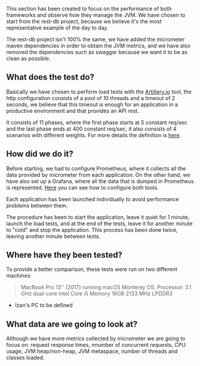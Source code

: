 This section has been created to focus on the performance of both frameworks and observe how they manage the JVM. We have chosen to start from the rest-db project, because we believe it's the most representative example of the day to day.

The rest-db project isn't 100% the same, we have added the micrometer maven dependencies in order to obtain the JVM metrics, and we have also removed the dependencies such as swagger because we want it to be as clean as possible.

## What does the test do? 
Basically we have chosen to perform load tests with the [Artillery.io](https://www.artillery.io/) tool, the http configuration consists of a pool of 10 threads and a timeout of 2 seconds, we believe that this timeout is enough for an application in a productive environment and that provides an API rest. 

It consists of 11 phases, where the first phase starts at 5 constant req/sec and the last phase ends at 400 constant req/sec, it also consists of 4 scenarios with different weights. For more details the definition is [here](https://github.com/MasterCloudApps-Projects/QuarkusMutiny_vs_ReactorSpring/blob/main/lab/configuration/load-testing.yml).

## How did we do it?
Before starting, we had to configure Prometheus, where it collects all the data provided by micrometer from each application. On the other hand, we have also set up a Grafana, where all the data that is dumped in Prometheus is represented. [Here](https://github.com/MasterCloudApps-Projects/QuarkusMutiny_vs_ReactorSpring/tree/main/lab/configuration) you can see how to configure both tools.

Each application has been launched individually to avoid performance problems between them. 

The procedure has been to start the application, leave it quiet for 1 minute, launch the load tests, and at the end of the tests, leave it for another minute to "cold" and stop the application. This process has been done twice, leaving another minute between tests. 

## Where have they been tested?
To provide a better comparison, these tests were run on two different machines:

> MacBook Pro 13'' (2017) running macOS Monterey OS.
Processor: 3.1 GHz dual-core Intel Core i5
Memory 16GB 2133 MHz LPDDR3

* Izan's PC to be defined

## What data are we going to look at?
Although we have more metrics collected by micrometer we are going to focus on: request response times, nnumber of concurrent requests, CPU usage, JVM heap/non-heap, JVM metaspace, number of threads and classes loaded.